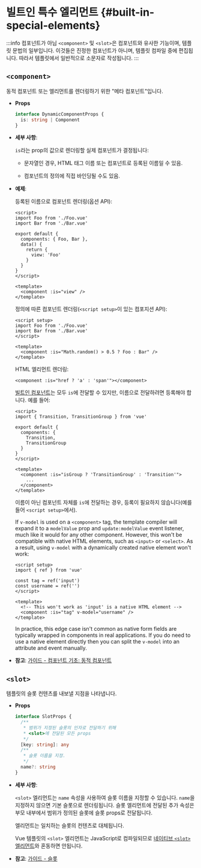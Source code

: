 # 빌트인 특수 엘리먼트 {#built-in-special-elements}

:::info 컴포넌트가 아님
`<component>` 및 `<slot>`은 컴포넌트와 유사한 기능이며,
템플릿 문법의 일부입니다.
이것들은 진정한 컴포넌트가 아니며,
템플릿 컴파일 중에 편집됩니다.
따라서 템플릿에서 일반적으로 소문자로 작성됩니다.
:::

## `<component>`

동적 컴포넌트 또는 엘리먼트를 렌더링하기 위한 "메타 컴포넌트"입니다.

- **Props**

  ```ts
  interface DynamicComponentProps {
    is: string | Component
  }
  ```

- **세부 사항**:

  `is`라는 prop의 값으로 렌더링할 실제 컴포넌트가 결정됩니다:

  - 문자열인 경우, HTML 태그 이름 또는 컴포넌트로 등록된 이름일 수 있음.

  - 컴포넌트의 정의에 직접 바인딩될 수도 있음.

- **예제**:

  등록된 이름으로 컴포넌트 렌더링(옵션 API):

  ```vue
  <script>
  import Foo from './Foo.vue'
  import Bar from './Bar.vue'

  export default {
    components: { Foo, Bar },
    data() {
      return {
        view: 'Foo'
      }
    }
  }
  </script>

  <template>
    <component :is="view" />
  </template>
  ```

  정의에 따른 컴포넌트 렌더링(`<script setup>`이 있는 컴포지션 API):

  ```vue
  <script setup>
  import Foo from './Foo.vue'
  import Bar from './Bar.vue'
  </script>

  <template>
    <component :is="Math.random() > 0.5 ? Foo : Bar" />
  </template>
  ```

  HTML 엘리먼트 렌더링:

  ```vue-html
  <component :is="href ? 'a' : 'span'"></component>
  ```

  [빌트인 컴포넌트](./built-in-components.html)는 모두 `is`에 전달할 수 있지만,
  이름으로 전달하려면 등록해야 합니다.
  예를 들어:

  ```vue
  <script>
  import { Transition, TransitionGroup } from 'vue'

  export default {
    components: {
      Transition,
      TransitionGroup
    }
  }
  </script>

  <template>
    <component :is="isGroup ? 'TransitionGroup' : 'Transition'">
      ...
    </component>
  </template>
  ```

  이름이 아닌 컴포넌트 자체를 `is`에 전달하는 경우,
  등록이 필요하지 않습니다(예를 들어 `<script setup>`에서).


  If `v-model` is used on a `<component>` tag, the template compiler will expand it to a `modelValue` prop and `update:modelValue` event listener, much like it would for any other component. However, this won't be compatible with native HTML elements, such as `<input>` or `<select>`. As a result, using `v-model` with a dynamically created native element won't work: 

  ```vue
  <script setup>
  import { ref } from 'vue'
  
  const tag = ref('input')
  const username = ref('')
  </script>

  <template>
    <!-- This won't work as 'input' is a native HTML element -->
    <component :is="tag" v-model="username" />
  </template>
  ```

  In practice, this edge case isn't common as native form fields are typically wrapped in components in real applications. If you do need to use a native element directly then you can split the `v-model` into an attribute and event manually.


- **참고**: [가이드 - 컴포넌트 기초: 동적 컴포넌트](/guide/essentials/component-basics.html#dynamic-components)

## `<slot>`

템플릿의 슬롯 컨텐츠를 내보낼 지점을 나타냅니다.

- **Props**

  ```ts
  interface SlotProps {
    /**
     * 범위가 지정된 슬롯의 인자로 전달하기 위해
     * <slot>에 전달된 모든 props
     */
    [key: string]: any
    /**
     * 슬롯 이름을 지정.
     */
    name?: string
  }
  ```

- **세부 사항**:

  `<slot>` 엘리먼트는 `name` 속성을 사용하여 슬롯 이름을 지정할 수 있습니다.
  `name`을 지정하지 않으면 기본 슬롯으로 렌더링됩니다.
  슬롯 엘리먼트에 전달된 추가 속성은 부모 내부에서 범위가 정의된 슬롯에 슬롯 props로 전달됩니다.

  엘리먼트는 일치하는 슬롯의 컨텐츠로 대체됩니다.

  Vue 템플릿의 `<slot>` 엘리먼트는 JavaScript로 컴파일되므로 [네이티브 `<slot>` 엘리먼트](https://developer.mozilla.org/en-US/docs/Web/HTML/Element/slot)와 혼동하면 안됩니다.

- **참고**: [가이드 - 슬롯](/guide/components/slots.html)
